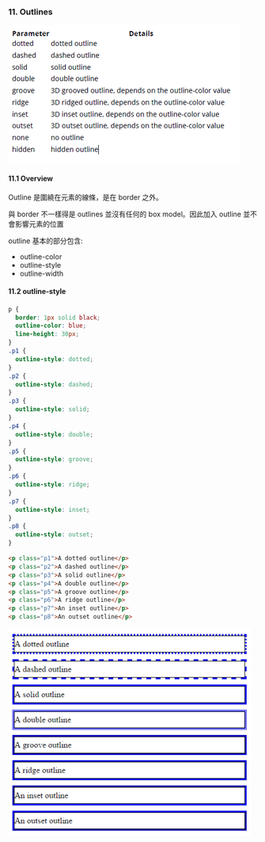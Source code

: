 ### 11. Outlines

![](images/2019-10-26-19-22-42.png)

#### 11.1 Overview

Outline 是圍繞在元素的線條，是在 border 之外。

與 border 不一樣得是 outlines 並沒有任何的 box model。因此加入 outline 並不會影響元素的位置

outline 基本的部分包含:

- outline-color
- outline-style
- outline-width

#### 11.2 outline-style

```css
p {
  border: 1px solid black;
  outline-color: blue;
  line-height: 30px;
}
.p1 {
  outline-style: dotted;
}
.p2 {
  outline-style: dashed;
}
.p3 {
  outline-style: solid;
}
.p4 {
  outline-style: double;
}
.p5 {
  outline-style: groove;
}
.p6 {
  outline-style: ridge;
}
.p7 {
  outline-style: inset;
}
.p8 {
  outline-style: outset;
}
```

```html
<p class="p1">A dotted outline</p>
<p class="p2">A dashed outline</p>
<p class="p3">A solid outline</p>
<p class="p4">A double outline</p>
<p class="p5">A groove outline</p>
<p class="p6">A ridge outline</p>
<p class="p7">An inset outline</p>
<p class="p8">An outset outline</p>
```

![](images/2019-10-26-19-26-34.png)
